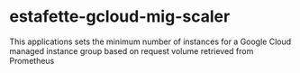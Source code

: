 # estafette-gcloud-mig-scaler
This applications sets the minimum number of instances for a Google Cloud managed instance group based on request volume retrieved from Prometheus
